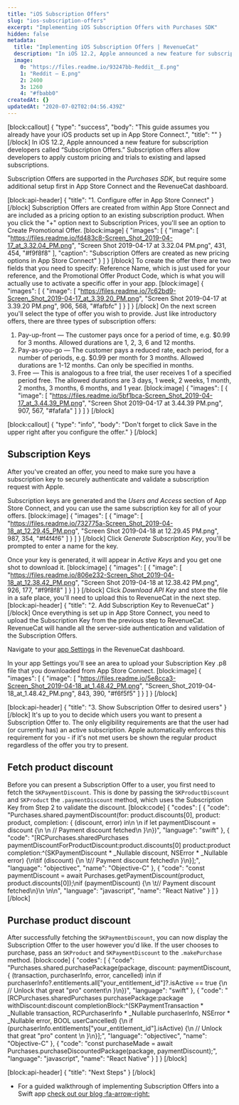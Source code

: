```yaml
---
title: "iOS Subscription Offers"
slug: "ios-subscription-offers"
excerpt: "Implementing iOS Subscription Offers with Purchases SDK"
hidden: false
metadata: 
  title: "Implementing iOS Subscription Offers | RevenueCat"
  description: "In iOS 12.2, Apple announced a new feature for subscription developers called “Subscription Offers.” Subscription offers allow developers to apply custom pricing and trials to existing and lapsed subscriptions."
  image: 
    0: "https://files.readme.io/93247bb-Reddit__E.png"
    1: "Reddit – E.png"
    2: 2400
    3: 1260
    4: "#fbabb0"
createdAt: {}
updatedAt: "2020-07-02T02:04:56.439Z"
---
```

[block:callout]
{
  "type": "success",
  "body": "This guide assumes you already have your iOS products set up in App Store Connect.",
  "title": ""
}
[/block]
In iOS 12.2, Apple announced a new feature for subscription developers called “Subscription Offers.” Subscription offers allow developers to apply custom pricing and trials to existing and lapsed subscriptions.

Subscription Offers are supported in the *Purchases SDK*, but require some additional setup first in App Store Connect and the RevenueCat dashboard. 

[block:api-header]
{
  "title": "1. Configure offer in App Store Connect"
}
[/block]
Subscription Offers are created from within App Store Connect and are included as a pricing option to an existing subscription product. When you click the "+" option next to Subscription Prices, you'll see an option to Create Promotional Offer.
[block:image]
{
  "images": [
    {
      "image": [
        "https://files.readme.io/fd483c8-Screen_Shot_2019-04-17_at_3.32.04_PM.png",
        "Screen Shot 2019-04-17 at 3.32.04 PM.png",
        431,
        454,
        "#f9f8f8"
      ],
      "caption": "Subscription Offers are created as new pricing options in App Store Connect"
    }
  ]
}
[/block]
To create the offer there are two fields that you need to specify: Reference Name, which is just used for your reference, and the Promotional Offer Product Code, which is what you will actually use to activate a specific offer in your app.
[block:image]
{
  "images": [
    {
      "image": [
        "https://files.readme.io/7c62bd9-Screen_Shot_2019-04-17_at_3.39.20_PM.png",
        "Screen Shot 2019-04-17 at 3.39.20 PM.png",
        906,
        568,
        "#fafbfc"
      ]
    }
  ]
}
[/block]
On the next screen you'll select the type of offer you wish to provide. Just like introductory offers, there are three types of subscription offers:

1. Pay-up-front — The customer pays once for a period of time, e.g. $0.99 for 3 months. Allowed durations are 1, 2, 3, 6 and 12 months.
2. Pay-as-you-go — The customer pays a reduced rate, each period, for a number of periods, e.g. $0.99 per month for 3 months. Allowed durations are 1-12 months. Can only be specified in months.
3. Free — This is analogous to a free trial, the user receives 1 of a specified period free. The allowed durations are 3 days, 1 week, 2 weeks, 1 month, 2 months, 3 months, 6 months, and 1 year.
[block:image]
{
  "images": [
    {
      "image": [
        "https://files.readme.io/5bf1bca-Screen_Shot_2019-04-17_at_3.44.39_PM.png",
        "Screen Shot 2019-04-17 at 3.44.39 PM.png",
        907,
        567,
        "#fafafa"
      ]
    }
  ]
}
[/block]

[block:callout]
{
  "type": "info",
  "body": "Don't forget to click Save in the upper right after you configure the offer."
}
[/block]
## Subscription Keys
After you've created an offer, you need to make sure you have a subscription key to securely authenticate and validate a subscription request with Apple.

Subscription keys are generated and the *Users and Access* section of App Store Connect, and you can use the same subscription key for all of your offers.
[block:image]
{
  "images": [
    {
      "image": [
        "https://files.readme.io/732775a-Screen_Shot_2019-04-18_at_12.29.45_PM.png",
        "Screen Shot 2019-04-18 at 12.29.45 PM.png",
        987,
        354,
        "#f4f4f6"
      ]
    }
  ]
}
[/block]
Click *Generate Subscription Key*, you'll be prompted to enter a name for the key. 

Once your key is generated, it will appear in *Active Keys* and you get one shot to download it.
[block:image]
{
  "images": [
    {
      "image": [
        "https://files.readme.io/806e232-Screen_Shot_2019-04-18_at_12.38.42_PM.png",
        "Screen Shot 2019-04-18 at 12.38.42 PM.png",
        926,
        177,
        "#f9f8f8"
      ]
    }
  ]
}
[/block]
Click *Download API Key* and store the file in a safe place, you'll need to upload this to RevenueCat in the next step.
[block:api-header]
{
  "title": "2. Add Subscription Key to RevenueCat"
}
[/block]
Once everything is set up in App Store Connect, you need to upload the Subscription Key from the previous step to RevenueCat. RevenueCat will handle all the server-side authentication and validation of the Subscription Offers.

Navigate to your [app Settings](https://app.revenuecat.com/apps/) in the RevenueCat dashboard. 

In your app Settings you'll see an area to upload your Subscription Key .p8 file that you downloaded from App Store Connect. 
[block:image]
{
  "images": [
    {
      "image": [
        "https://files.readme.io/5e8cca3-Screen_Shot_2019-04-18_at_1.48.42_PM.png",
        "Screen_Shot_2019-04-18_at_1.48.42_PM.png",
        843,
        390,
        "#f6f5f5"
      ]
    }
  ]
}
[/block]

[block:api-header]
{
  "title": "3. Show Subscription Offer to desired users"
}
[/block]
It's up to you to decide which users you want to present a Subscription Offer to. The only eligibility requirements are that the user had (or currently has) an active subscription. Apple automatically enforces this requirement for you - if it's not met users be shown the regular product regardless of the offer you try to present.

## Fetch product discount
Before you can present a Subscription Offer to a user, you first need to fetch the `SKPaymentDiscount`. This is done by passing the `SKProductDiscount` and `SKProduct` the `.paymentDiscount` method, which uses the Subscription Key from Step 2 to validate the discount.
[block:code]
{
  "codes": [
    {
      "code": "Purchases.shared.paymentDiscount(for: product.discounts[0], product: product, completion: { (discount, error) in\n    \n    if let paymentDiscount = discount {\n        \n        // Payment discount fetched\n    }\n})",
      "language": "swift"
    },
    {
      "code": "[RCPurchases.sharedPurchases paymentDiscountForProductDiscount:product.discounts[0] product:product completion:^(SKPaymentDiscount * _Nullable discount, NSError * _Nullable error) {\n\tif (discount) {\n  \t// Payment discount fetched\n  }\n}];",
      "language": "objectivec",
      "name": "Objective-C"
    },
    {
      "code": "const paymentDiscount = await Purchases.getPaymentDiscount(product, product.discounts[0]);\nif (paymentDiscount) {\n  \t// Payment discount fetched\n}\n \n\n",
      "language": "javascript",
      "name": "React Native"
    }
  ]
}
[/block]
## Purchase product discount

After successfully fetching the `SKPaymentDiscount`, you can now display the Subscription Offer to the user however you'd like. If the user chooses to purchase, pass an `SKProduct` and `SKPaymentDiscount` to the `.makePurchase` method.
[block:code]
{
  "codes": [
    {
      "code": "Purchases.shared.purchasePackage(package, discount: paymentDiscount, { (transaction, purchaserInfo, error, cancelled) in\n    if purchaserInfo?.entitlements.all[\"your_entitlement_id\"]?.isActive == true {\n        // Unlock that great \"pro\" content\n    }\n})",
      "language": "swift"
    },
    {
      "code": "[RCPurchases.sharedPurchases purchasePackage:package withDiscount:discount completionBlock:^(SKPaymentTransaction * _Nullable transaction, RCPurchaserInfo * _Nullable purchaserInfo, NSError * _Nullable error, BOOL userCancelled) {\n  if (purchaserInfo.entitlements[\"your_entitlement_id\"].isActive) {\n    // Unlock that great \"pro\" content    \n  }\n}];",
      "language": "objectivec",
      "name": "Objective-C"
    },
    {
      "code": "const purchaseMade = await Purchases.purchaseDiscountedPackage(package, paymentDiscount);",
      "language": "javascript",
      "name": "React Native"
    }
  ]
}
[/block]

[block:api-header]
{
  "title": "Next Steps"
}
[/block]
* For a guided walkthrough of implementing Subscription Offers into a Swift app [check out our blog :fa-arrow-right:](https://www.revenuecat.com/blog)